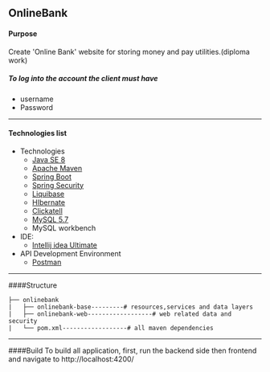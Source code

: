   ## OnlineBank
  
#### Purpose 
  Create 'Online Bank' website for storing money and pay utilities.(diploma work)


##### To log into the account the client must have
   - username
   - Password 
   -------
#### Technologies list
 - Technologies
     * [Java SE 8](http://www.oracle.com/technetwork/java/javase/overview/index.html)
     * [Apache Maven](https://maven.apache.org/)
     * [Spring Boot](http://projects.spring.io/spring-boot/)
     * [Spring Security](http://projects.spring.io/spring-security/)
     * [Liquibase](http://www.liquibase.org/index.html)
     * [HIbernate](http://hibernate.org/orm/)
     * [Clickatell](https://www.clickatell.com/)
     * [MySQL 5.7](https://www.mysql.com/downloads/) 
     * MySQL workbench
  - IDE:
     - [Intellij idea Ultimate](https://www.jetbrains.com/idea/download/#section=linux)
  - API Development Environment
    -  [Postman](https://www.getpostman.com/)
-------
####Structure

```
├── onlinebank
|   ├── onlinebank-base---------# resources,services and data layers
|   ├── onlinebank-web------------------# web related data and security
|   └── pom.xml------------------# all maven dependencies
```
-------
####Build
To build all application, first, run the backend side then frontend and navigate to http://localhost:4200/ 